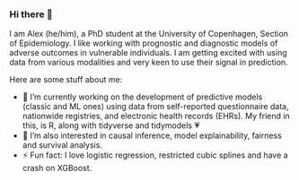 ### Hi there 👋
I am Alex (he/him), a PhD student at the University of Copenhagen, Section of Epidemiology. I like working with prognostic and diagnostic models of adverse outcomes in vulnerable individuals. I am getting excited with using data from various modalities and very keen to use their signal in prediction. 

Here are some stuff about me:

- 🔭 I’m currently working on the development of predictive models (classic and ML ones) using data from self-reported questionnaire data, nationwide registries, and electronic health records (EHRs). My friend in this, is R, along with tidyverse and tidymodels :heartpulse:
- 🌱 I’m also interested in causal inference, model explainability, fairness and survival analysis.
- ⚡ Fun fact: I love logistic regression, restricted cubic splines and have a crash on XGBoost.
